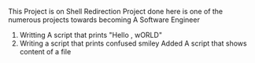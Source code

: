 This Project is on Shell Redirection 
Project done here is one of the numerous projects towards becoming A Software Engineer
1. Writting A script that prints "Hello , wORLD"
2. Writing a script that prints confused smiley
Added A script that shows content of a file
